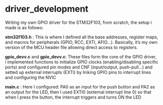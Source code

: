 # driver_development

Writing my own GPIO driver for the STM32F103, from scratch, the setup i made is as follows:

**stm32f103.h** : This is where I defined all the base addresses, register maps, and macros for peripherals (GPIO, RCC, EXTI, AFIO...). Basically, it’s my own version of the MCU header file allowing direct access to registers.

**gpio_devv.c** and **gpio_devv.c**: These files form the core of the GPIO driver, i implemented functions to initialize GPIO clocks (enabling/disabling specific ports) and configured pin modes and CNF (input/output, push-pull...) and setted up external interrupts (EXTI) by linking GPIO pins to interrupt lines and configuring the NVIC

**main.c** : Here I configured: PA0 as an input for the push button and PA2 as an output for the LED, then I used EXTI0 (external interrupt line 0) so that when I press the button, the interrupt triggers and turns ON the LED 
